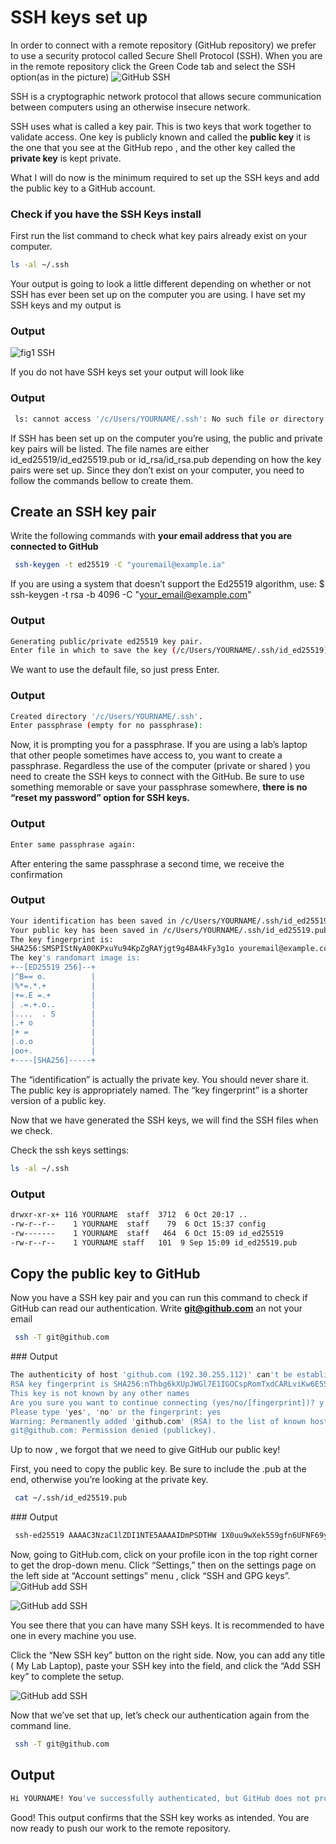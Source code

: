 # SSH keys set up 

In order to connect with a remote repository (GitHub repository) we prefer to use a security protocol called  Secure Shell Protocol (SSH).
When you are in the remote repository click the Green Code tab  and select the SSH option(as in the picture) 
![GitHub SSH](./fig/GitHub_connect_SSH.jpg)


 SSH is a cryptographic network protocol that allows secure communication between computers using an otherwise insecure network.

 SSH uses what is called a key pair. This is two keys that work together to validate access. One key is publicly known and called the **public key** it is the one that you see at the GitHub repo , and the other key called the **private key** is kept private. 

 What I will do now is the minimum required to set up the SSH keys and add the public key to a GitHub account.

### Check if you have the SSH Keys install

 First run the list command to check what key pairs already exist on your computer.
 ```bash
 ls -al ~/.ssh
 ```
 Your output is going to look a little different depending on whether or not SSH has ever been set up on the computer you are using.
I have set my SSH keys and my output is 
### Output 

![fig1 SSH](./fig/fig_1_ssh_keys%20.jpg)

If you do not have SSH keys set your output will look like 

### Output 

```bash
 ls: cannot access '/c/Users/YOURNAME/.ssh': No such file or directory
 ```

If SSH has been set up on the computer you’re using, the public and private key pairs will be listed. The file names are either id_ed25519/id_ed25519.pub or id_rsa/id_rsa.pub depending on how the key pairs were set up.
Since they don’t exist on your computer, you need to follow  the commands bellow to create them.

##  Create an SSH key pair

Write the following commands with **your email address that you are connected to GitHub**

```bash
 ssh-keygen -t ed25519 -C "youremail@example.ia"
 ```

 If you are using a system that doesn’t support the Ed25519 algorithm, use: $ ssh-keygen -t rsa -b 4096 -C "your_email@example.com"


### Output
 ```bash
 Generating public/private ed25519 key pair.
Enter file in which to save the key (/c/Users/YOURNAME/.ssh/id_ed25519):
 ```

 We want to use the default file, so just press Enter.


 ### Output
 ```bash
Created directory '/c/Users/YOURNAME/.ssh'.
Enter passphrase (empty for no passphrase):

 ```

 Now, it is prompting you for a passphrase. If you are using a lab’s laptop that other people sometimes have access to, you want to create a passphrase. Regardless the use of the computer (private or shared ) you need to create the SSH keys to connect with the GitHub.
  Be sure to use something memorable or save your passphrase somewhere, **there is no “reset my password” option for SSH keys.**

  
 ### Output
 ```bash
Enter same passphrase again:

 ```
 After entering the same passphrase a second time, we receive the confirmation

 ### Output
 ```bash
Your identification has been saved in /c/Users/YOURNAME/.ssh/id_ed25519
Your public key has been saved in /c/Users/YOURNAME/.ssh/id_ed25519.pub
The key fingerprint is:
SHA256:SMSPIStNyA00KPxuYu94KpZgRAYjgt9g4BA4kFy3g1o youremail@example.com
The key's randomart image is:
+--[ED25519 256]--+
|^B== o.          |
|%*=.*.+          |
|+=.E =.+         |
| .=.+.o..        |
|....  . S        |
|.+ o             |
|+ =              |
|.o.o             |
|oo+.             |
+----[SHA256]-----+

 ```

 The “identification” is actually the private key. You should never share it. The public key is appropriately named. The “key fingerprint” is a shorter version of a public key.

Now that we have generated the SSH keys, we will find the SSH files when we check.

Check the ssh keys settings:

 ```bash
 ls -al ~/.ssh
 ```

### Output
 ```bash
drwxr-xr-x+ 116 YOURNAME  staff  3712  6 Oct 20:17 ..
-rw-r--r--    1 YOURNAME  staff    79  6 Oct 15:37 config
-rw-------    1 YOURNAME  staff   464  6 Oct 15:09 id_ed25519
-rw-r--r--    1 YOURNAME staff   101  9 Sep 15:09 id_ed25519.pub

 ```


## Copy the public key to GitHub

Now you have a SSH key pair and you can run this command to check if GitHub can read our authentication.
Write **git@github.com** an not your email

```bash
 ssh -T git@github.com
 ```

### Output
 ```bash
The authenticity of host 'github.com (192.30.255.112)' can't be established.
RSA key fingerprint is SHA256:nThbg6kXUpJWGl7E1IGOCspRomTxdCARLviKw6E5SY8.
This key is not known by any other names
Are you sure you want to continue connecting (yes/no/[fingerprint])? y
Please type 'yes', 'no' or the fingerprint: yes
Warning: Permanently added 'github.com' (RSA) to the list of known hosts.
git@github.com: Permission denied (publickey).
 ```

 Up to now , we forgot that we need to give GitHub our public key!

First, you need to copy the public key. Be sure to include the .pub at the end, otherwise you’re looking at the private key.
```bash
 cat ~/.ssh/id_ed25519.pub
 ```

### Output
```bash
 ssh-ed25519 AAAAC3NzaC1lZDI1NTE5AAAAIDmPSDTHW 1X0uu9wXek559gfn6UFNF69yZjChyBIU2qKI youremail@example.com

 ```
Now, going to GitHub.com, click on your profile icon in the top right corner to get the drop-down menu. Click “Settings,” then on the settings page on the left side at “Account settings” menu , click “SSH and GPG keys”.
![GitHub add SSH](./fig/fig_2_ssh_atGitHub%20.jpg)

![GitHub add SSH](./fig/fig_3_ssh_atGitHub%20.jpg)

You see there that you can have many SSH keys. It is recommended to have one in every machine you use.


  Click the “New SSH key” button on the right side. Now, you can add any title  ( My Lab Laptop), paste your SSH key into the field, and click the “Add SSH key” to complete the setup.

  ![GitHub add SSH](./fig/fig_4_ssh_atGitHub%20.jpg)

Now that we’ve set that up, let’s check our authentication again from the command line.

```bash
 ssh -T git@github.com
 ```

 ## Output

 ```bash
 Hi YOURNAME! You've successfully authenticated, but GitHub does not provide shell access.
 ```

 Good! This output confirms that the SSH key works as intended. You are now ready to push our work to the remote repository.